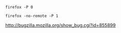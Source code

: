 
~~~
firefox -P 0
~~~

~~~
firefox -no-remote -P 1
~~~

http://bugzilla.mozilla.org/show_bug.cgi?id=855899
